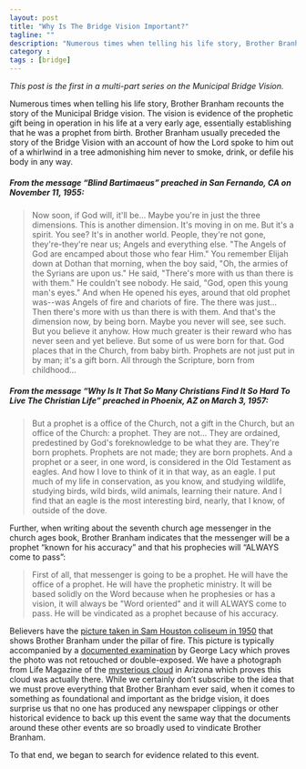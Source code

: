 ```yaml
---
layout: post
title: "Why Is The Bridge Vision Important?"
tagline: ""
description: "Numerous times when telling his life story, Brother Branham recounts the story of the Municipal Bridge vision.  The vision is evidence of the prophetic gift being in operation in his life at a very early age, essentially establishing that he was a prophet from birth."
category : 
tags : [bridge]
---
```

_This post is the first in a multi-part series on the Municipal Bridge Vision._

Numerous times when telling his life story, Brother Branham recounts the story of the Municipal Bridge vision.  The vision is evidence of the prophetic gift being in operation in his life at a very early age, essentially establishing that he was a prophet from birth.  Brother Branham usually preceded the story of the Bridge Vision with an account of how the Lord spoke to him out of a whirlwind in a tree admonishing him never to smoke, drink, or defile his body in any way.  

##### From the message “Blind Bartimaeus” preached in San Fernando, CA on November 11, 1955:

>Now soon, if God will, it'll be... Maybe you're in just the three dimensions. This is another dimension. It's moving in on me. But it's a spirit. You see? It's in another world.
>People, they're not gone, they're-they're near us; Angels and everything else. "The Angels of God are encamped about those who fear Him."
>You remember Elijah down at Dothan that morning, when the boy said, "Oh, the armies of the Syrians are upon us."
>He said, "There's more with us than there is with them." He couldn't see nobody. He said, "God, open this young man's eyes."
>And when He opened his eyes, around that old prophet was--was Angels of fire and chariots of fire. The there was just... Then there's more with us than there is with them.
>And that's the dimension now, by being born. Maybe you never will see, see such. But you believe it anyhow. How much greater is their reward who has never seen and yet believe. But some of us were born for that. God places that in the Church, from baby birth. Prophets are not just put in by man; it's a gift born. All through the Scripture, born from childhood...

##### From the message “Why Is It That So Many Christians Find It So Hard To Live The Christian Life” preached in Phoenix, AZ on March 3, 1957:

>But a prophet is a office of the Church, not a gift in the Church, but an office of the Church: a prophet. They are not... They are ordained, predestined by God's foreknowledge to be what they are. They're born prophets. Prophets are not made; they are born prophets. And a prophet or a seer, in one word, is considered in the Old Testament as eagles. And how I love to think of it in that way, as an eagle.
>I put much of my life in conservation, as you know, and studying wildlife, studying birds, wild birds, wild animals, learning their nature. And I find that an eagle is the most interesting bird, nearly, that I know, of outside of the dove.

Further, when writing about the seventh church age messenger in the church ages book, Brother Branham indicates that the messenger will be a prophet “known for his accuracy” and that his prophecies will “ALWAYS come to pass”:

>First of all, that messenger is going to be a prophet. He will have the office of a prophet. He will have the prophetic ministry. It will be based solidly on the Word because when he prophesies or has a vision, it will always be "Word oriented" and it will ALWAYS come to pass. He will be vindicated as a prophet because of his accuracy.

Believers have the [picture taken in Sam Houston coliseum in 1950](http://branham.org/opc/proddetail.aspx?pid=10577) that shows Brother Branham under the pillar of fire.  This picture is typically accompanied by a [documented examination](http://en.believethesign.com/index.php/File:George_Lacy_Doc2.jpg) by George Lacy which proves the photo was not retouched or double-exposed.    We have a photograph from Life Magazine of the [mysterious cloud](http://books.google.com/books?id=2kgEAAAAMBAJ&lpg=PA3&hl=En&pg=PA112#v=onepage&q&f=false) in Arizona which proves this cloud was actually there.  While we certainly don’t subscribe to the idea that we must prove everything that Brother Branham ever said, when it comes to something as foundational and important as the bridge vision, it does surprise us that no one has produced any newspaper clippings or other historical evidence to back up this event the same way that the documents around these other events are so broadly used to vindicate Brother Branham.

To that end, we began to search for evidence related to this event.